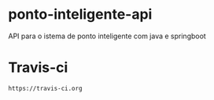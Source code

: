 # ponto-inteligente-api
API para o istema de ponto inteligente com java e springboot

# Travis-ci

`https://travis-ci.org`